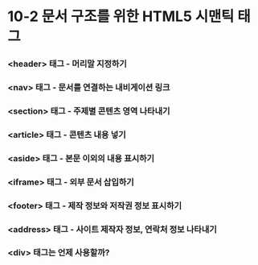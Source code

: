 # 10-2 문서 구조를 위한 HTML5 시맨틱 태그

### **&lt;header&gt;** 태그 - 머리말 지정하기

### **&lt;nav&gt;** 태그 - 문서를 연결하는 내비게이션 링크

### **&lt;section&gt;** 태그 - 주제별 콘텐츠 영역 나타내기

### **&lt;article&gt;** 태그 - 콘텐츠 내용 넣기

### **&lt;aside&gt;** 태그 - 본문 이외의 내용 표시하기

### **&lt;iframe&gt;** 태그 - 외부 문서 삽입하기

### **&lt;footer&gt;** 태그 - 제작 정보와 저작권 정보 표시하기

### **&lt;address&gt;** 태그 - 사이트 제작자 정보, 연락처 정보 나타내기

### **&lt;div&gt;** 태그는 언제 사용할까?



